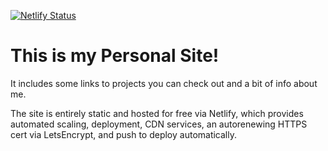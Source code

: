 [![Netlify Status](https://api.netlify.com/api/v1/badges/d80d6b48-5cf7-4809-9c6f-f12a07dacfd2/deploy-status)](https://app.netlify.com/sites/frosty-curie-084254/deploys)

# This is my Personal Site!

It includes some links to projects you can check out and a bit of info about me.

The site is entirely static and hosted for free via Netlify, which
provides automated scaling, deployment, CDN services, an autorenewing HTTPS cert via LetsEncrypt, and push to deploy
automatically.
